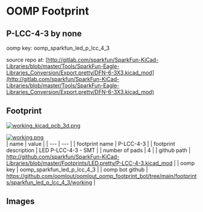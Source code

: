 # OOMP Footprint  
## P-LCC-4-3  by none  
  
oomp key: oomp_sparkfun_led_p_lcc_4_3  
  
source repo at: [http://gitlab.com/sparkfun/SparkFun-KiCad-Libraries/blob/master/Tools/SparkFun-Eagle-Libraries_Conversion/Export.pretty/DFN-6-3X3.kicad_mod](http://gitlab.com/sparkfun/SparkFun-KiCad-Libraries/blob/master/Tools/SparkFun-Eagle-Libraries_Conversion/Export.pretty/DFN-6-3X3.kicad_mod)  
## Footprint  
  
[![working_kicad_pcb_3d.png](working_kicad_pcb_3d_600.png)](working_kicad_pcb_3d.png)  
  
[![working.png](working_600.png)](working.png)  
| name | value | 
| --- | --- | 
| footprint name | P-LCC-4-3 | 
| footprint description | LED P-LCC-4-3 - SMT | 
| number of pads | 4 | 
| github path | http://github.com/sparkfun/SparkFun-KiCad-Libraries/blob/master/Footprints/LED.pretty/P-LCC-4-3.kicad_mod | 
| oomp key | oomp_sparkfun_led_p_lcc_4_3 | 
| oomp bot github | https://github.com/oomlout/oomlout_oomp_footprint_bot/tree/main/footprints/sparkfun_led_p_lcc_4_3/working | 
## Images  
